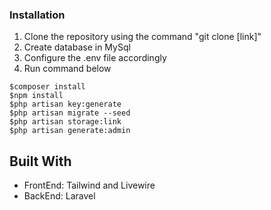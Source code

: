 ### Installation

1. Clone the repository using the command "git clone [link]"
2. Create database in MySql
3. Configure the .env file accordingly
4. Run command below
```
$composer install
$npm install
$php artisan key:generate
$php artisan migrate --seed
$php artisan storage:link
$php artisan generate:admin
```

## Built With

* FrontEnd: Tailwind and Livewire
* BackEnd: Laravel
